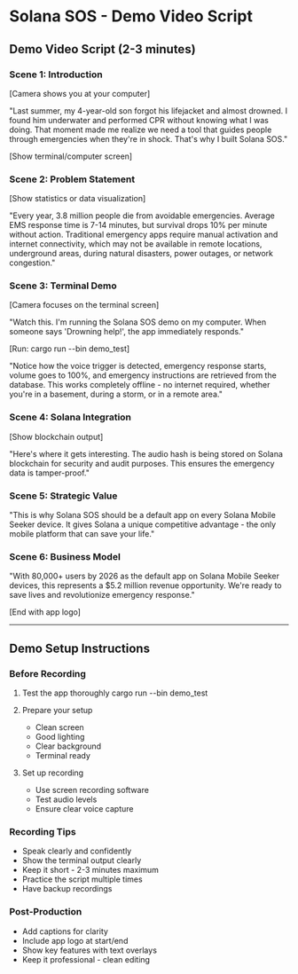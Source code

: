 # Solana SOS - Demo Video Script

## Demo Video Script (2-3 minutes)

### Scene 1: Introduction
[Camera shows you at your computer]

"Last summer, my 4-year-old son forgot his lifejacket and almost drowned. I found him underwater and performed CPR without knowing what I was doing. That moment made me realize we need a tool that guides people through emergencies when they're in shock. That's why I built Solana SOS."

[Show terminal/computer screen]

### Scene 2: Problem Statement
[Show statistics or data visualization]

"Every year, 3.8 million people die from avoidable emergencies. Average EMS response time is 7-14 minutes, but survival drops 10% per minute without action. Traditional emergency apps require manual activation and internet connectivity, which may not be available in remote locations, underground areas, during natural disasters, power outages, or network congestion."

### Scene 3: Terminal Demo
[Camera focuses on the terminal screen]

"Watch this. I'm running the Solana SOS demo on my computer. When someone says 'Drowning help!', the app immediately responds."

[Run: cargo run --bin demo_test]

"Notice how the voice trigger is detected, emergency response starts, volume goes to 100%, and emergency instructions are retrieved from the database. This works completely offline - no internet required, whether you're in a basement, during a storm, or in a remote area."

### Scene 4: Solana Integration
[Show blockchain output]

"Here's where it gets interesting. The audio hash is being stored on Solana blockchain for security and audit purposes. This ensures the emergency data is tamper-proof."

### Scene 5: Strategic Value
"This is why Solana SOS should be a default app on every Solana Mobile Seeker device. It gives Solana a unique competitive advantage - the only mobile platform that can save your life."

### Scene 6: Business Model
"With 80,000+ users by 2026 as the default app on Solana Mobile Seeker devices, this represents a $5.2 million revenue opportunity. We're ready to save lives and revolutionize emergency response."

[End with app logo]

---

## Demo Setup Instructions

### Before Recording
1. Test the app thoroughly
   cargo run --bin demo_test

2. Prepare your setup
   - Clean screen
   - Good lighting
   - Clear background
   - Terminal ready

3. Set up recording
   - Use screen recording software
   - Test audio levels
   - Ensure clear voice capture

### Recording Tips
- Speak clearly and confidently
- Show the terminal output clearly
- Keep it short - 2-3 minutes maximum
- Practice the script multiple times
- Have backup recordings

### Post-Production
- Add captions for clarity
- Include app logo at start/end
- Show key features with text overlays
- Keep it professional - clean editing
